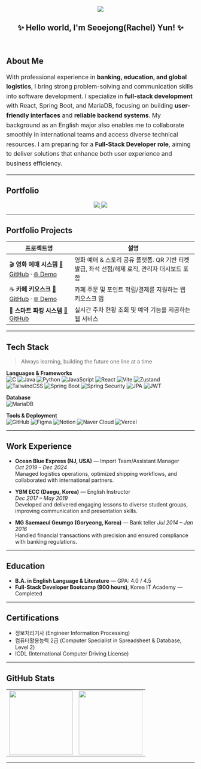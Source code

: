 <p align="center">
  <img src="https://komarev.com/ghpvc/?username=yun-coding&label=Visitors&color=brightgreen&style=flat"/>
</p>

<h2 align="center">✨ Hello world, I'm Seoejong(Rachel) Yun! ✨</h2>
<br>


## About Me

<div align="left" style="font-size: 16px; line-height: 1.6">

With professional experience in **banking, education, and global logistics**, I bring strong problem-solving and communication skills into software development. 
I specialize in **full-stack development** with React, Spring Boot, and MariaDB, focusing on building **user-friendly interfaces** and **reliable backend systems**. 
My background as an English major also enables me to collaborate smoothly in international teams and access diverse technical resources. 
I am preparing for a **Full-Stack Developer role**, aiming to deliver solutions that enhance both user experience and business efficiency.  

</div>

---

## Portfolio

<p align="center">
  <a href="https://portfolioseojeongyun.vercel.app/" target="_blank">
    <img src="https://img.shields.io/badge/-🌐%20Web%20Portfolio-000000?style=for-the-badge&logo=vercel&logoColor=white" />
  </a>
  <a href="https://github.com/user-attachments/files/22437806/portfolio.pdf" target="_blank">
    <img src="https://img.shields.io/badge/-📄%20PDF%20Portfolio-4285F4?style=for-the-badge&logo=adobeacrobatreader&logoColor=white" />
  </a>
</p>

---

## Portfolio Projects

| 프로젝트명 | 설명 |
|------------|------|
| 🎬 **영화 예매 시스템** <a href="https://github.com/sjyun0507/Ticketory.git">🔗 GitHub</a> · <a href="http://211.188.58.155:8080/">🌐 Demo</a> | 영화 예매 & 스토리 공유 플랫폼. QR 기반 티켓 발급, 좌석 선점/해제 로직, 관리자 대시보드 포함 |
| ☕ **카페 키오스크** <a href="https://github.com/sjyun0507/kiosk_user.git">🔗 GitHub</a> · <a href="http://175.45.200.254:8080/">🌐 Demo</a> | 카페 주문 및 포인트 적립/결제를 지원하는 웹 키오스크 앱 |
| 🚗 **스마트 파킹 시스템** <a href="https://github.com/sjyun0507/SmartParking_System.git">🔗 GitHub</a> | 실시간 주차 현황 조회 및 예약 기능을 제공하는 웹 서비스 |

---

## Tech Stack  

> Always learning, building the future one line at a time  

**Languages & Frameworks**  
![C](https://img.shields.io/badge/C-A8B9CC?style=for-the-badge&logo=c&logoColor=white)
![Java](https://img.shields.io/badge/Java-007396?style=for-the-badge&logo=java&logoColor=white)
![Python](https://img.shields.io/badge/Python-3776AB?style=for-the-badge&logo=python&logoColor=white)
![JavaScript](https://img.shields.io/badge/JavaScript-F7DF1E?style=for-the-badge&logo=javascript&logoColor=black)
![React](https://img.shields.io/badge/React-61DAFB?style=for-the-badge&logo=react&logoColor=black)
![Vite](https://img.shields.io/badge/Vite-646CFF?style=for-the-badge&logo=vite&logoColor=white)
![Zustand](https://img.shields.io/badge/Zustand-764ABC?style=for-the-badge&logo=react&logoColor=white)
![TailwindCSS](https://img.shields.io/badge/TailwindCSS-06B6D4?style=for-the-badge&logo=tailwindcss&logoColor=white)
![Spring Boot](https://img.shields.io/badge/Spring%20Boot-6DB33F?style=for-the-badge&logo=springboot&logoColor=white)
![Spring Security](https://img.shields.io/badge/Spring%20Security-6DB33F?style=for-the-badge&logo=springsecurity&logoColor=white)
![JPA](https://img.shields.io/badge/JPA-59666C?style=for-the-badge&logo=hibernate&logoColor=white)
![JWT](https://img.shields.io/badge/JWT-000000?style=for-the-badge&logo=jsonwebtokens&logoColor=white)

**Database**  
![MariaDB](https://img.shields.io/badge/MariaDB-003545?style=for-the-badge&logo=mariadb&logoColor=white)

**Tools & Deployment**  
![GitHub](https://img.shields.io/badge/GitHub-181717?style=for-the-badge&logo=github&logoColor=white)
![Figma](https://img.shields.io/badge/Figma-F24E1E?style=for-the-badge&logo=figma&logoColor=white)
![Notion](https://img.shields.io/badge/Notion-000000?style=for-the-badge&logo=notion&logoColor=white)
![Naver Cloud](https://img.shields.io/badge/Naver%20Cloud-03C75A?style=for-the-badge&logo=naver&logoColor=white)
![Vercel](https://img.shields.io/badge/Vercel-000000?style=for-the-badge&logo=vercel&logoColor=white)


---

## Work Experience
- **Ocean Blue Express (NJ, USA)** — Import Team/Assistant Manager  
  *Oct 2019 – Dec 2024*  
  Managed logistics operations, optimized shipping workflows, and collaborated with international partners.

- **YBM ECC (Daegu, Korea)** — English Instructor  
  *Dec 2017 – May 2019*  
  Developed and delivered engaging lessons to diverse student groups, improving communication and presentation skills.

- **MG Saemaeul Geumgo (Goryeong, Korea)** — Bank teller
  *Jul 2014 – Jan 2016*  
  Handled financial transactions with precision and ensured compliance with banking regulations.

---

## Education
- **B.A. in English Language & Literature** — GPA: 4.0 / 4.5
- **Full-Stack Developer Bootcamp (900 hours)**, Korea IT Academy — Completed
  
---

## Certifications  

- 정보처리기사 (Engineer Information Processing)  
- 컴퓨터활용능력 2급 (Computer Specialist in Spreadsheet & Database, Level 2)  
- ICDL (International Computer Driving License)

---

## GitHub Stats

<table>
  <tr>
    <td><img src="https://github-readme-stats.vercel.app/api?username=sjyun0507&show_icons=true&theme=default" height="170" /></td>
    <td><img src="https://github-readme-stats.vercel.app/api/top-langs/?username=sjyun0507&layout=compact&theme=default" height="170"/></td>
  </tr>
</table>

---


